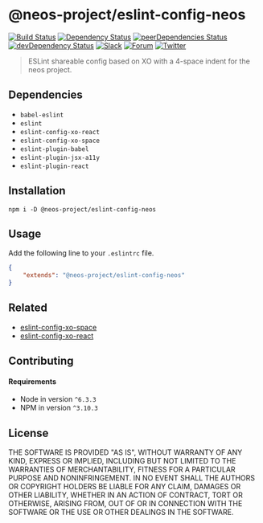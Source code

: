 # @neos-project/eslint-config-neos
[![Build Status](https://travis-ci.org/neos/eslint-config-neos.svg?branch=master)](https://travis-ci.org/neos/eslint-config-neos) [![Dependency Status](https://david-dm.org/neos/eslint-config-neos.svg)](https://david-dm.org/neos/eslint-config-neos) [![peerDependencies Status](https://david-dm.org/neos/eslint-config-neos/peer-status.svg)](https://david-dm.org/neos/eslint-config-neos?type=peer) [![devDependency Status](https://david-dm.org/neos/eslint-config-neos/dev-status.svg)](https://david-dm.org/neos/eslint-config-neos#info=devDependencies&view=table) 
[![Slack](http://slack.neos.io/badge.svg)](http://slack.neos.io) [![Forum](https://img.shields.io/badge/forum-Discourse-39c6ff.svg)](https://discuss.neos.io/) [![Twitter](https://img.shields.io/twitter/follow/neoscms.svg?style=social)](https://twitter.com/NeosCMS)

> ESLint shareable config based on XO with a 4-space indent for the neos project.

## Dependencies
* `babel-eslint`
* `eslint`
* `eslint-config-xo-react`
* `eslint-config-xo-space`
* `eslint-plugin-babel`
* `eslint-plugin-jsx-a11y`
* `eslint-plugin-react`

## Installation
```
npm i -D @neos-project/eslint-config-neos
```

## Usage
Add the following line to your `.eslintrc` file.
```json
{
    "extends": "@neos-project/eslint-config-neos"
}
```

## Related
* [eslint-config-xo-space](https://github.com/sindresorhus/eslint-config-xo-space)
* [eslint-config-xo-react](https://github.com/sindresorhus/eslint-config-xo-react)

## Contributing
#### Requirements
* Node in version `^6.3.3`
* NPM in version `^3.10.3`

## License
THE SOFTWARE IS PROVIDED "AS IS", WITHOUT WARRANTY OF ANY KIND, EXPRESS OR
IMPLIED, INCLUDING BUT NOT LIMITED TO THE WARRANTIES OF MERCHANTABILITY,
FITNESS FOR A PARTICULAR PURPOSE AND NONINFRINGEMENT. IN NO EVENT SHALL THE
AUTHORS OR COPYRIGHT HOLDERS BE LIABLE FOR ANY CLAIM, DAMAGES OR OTHER
LIABILITY, WHETHER IN AN ACTION OF CONTRACT, TORT OR OTHERWISE, ARISING FROM,
OUT OF OR IN CONNECTION WITH THE SOFTWARE OR THE USE OR OTHER DEALINGS IN
THE SOFTWARE.
